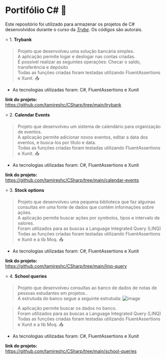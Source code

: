 # Portifólio C# :open_file_folder:

Este repositório foi utilizado para armazenar os projetos de C# desenvolvidos durante o curso da _[Trybe](https://www.betrybe.com/)_.
Os códigos são autorais.<br>

 :star:  1. **Trybank** <br>
>Projeto que desenvolveu uma solução bancária simples.  <br>
>A aplicação permite logar e deslogar nas contas criadas.<br>
>É possível realizar as seguintes operações: Checar o saldo, transferência e depósito  <br>
> Todas as funções criadas foram testadas utilizando FluentAssertions e Xunit. :outbox_tray: <br>

 - As tecnologias utilizadas foram: C#, FluentAssertions e Xunit<br>
 
 **link do projeto:**<br>
https://github.com/tamireshc/CSharp/tree/main/trybank <br>

 :star:  2. **Calendar Events** <br>
>Projeto que desenvolveu um sistema de calendário para organização de eventos.  <br>
>A aplicação permite adicionar novos eventos, editar a data dos eventos, e busca-los por título e data.<br>
> Todas as funções criadas foram testadas utilizando FluentAssertions e Xunit. :outbox_tray: <br>
 - As tecnologias utilizadas foram: C#, FluentAssertions e Xunit<br>
 
 **link do projeto:**<br>
https://github.com/tamireshc/CSharp/tree/main/calendar-events <br>


 :star:  3. **Stock options** <br>
>Projeto que desenvolveu uma pequena biblioteca que faz algumas consultas em uma fonte de dados que contém informações sobre ações. <br>
>A aplicação permite buscar ações por symbolos, tipos e intervalo de valores.<br>
>Foram utilizados para as buscas a Language Integrated Query (LINQ) 
> Todas as funções criadas foram testadas utilizando FluentAssertions e Xunit e a lib Moq. :outbox_tray: <br>
 - As tecnologias utilizadas foram: C#, FluentAssertions e Xunit<br>
 
 **link do projeto:**<br>
https://github.com/tamireshc/CSharp/tree/main/linq-query <br>

 :star:  4. **School queries** <br>
>Projeto que desenvolveu consultas ao banco de dados de notas de pessoas estudantes em projetos.. <br>
A estrutuda do banco segue a seguinte estrutuda:
![image](https://user-images.githubusercontent.com/65035109/230211421-48b92e94-fdbc-49f7-8379-b956fc854263.png)

>A aplicação permite buscar os dados no banco.<br>
>Foram utilizados para as buscas a Language Integrated Query (LINQ) 
> Todas as funções criadas foram testadas utilizando FluentAssertions e Xunit e a lib Moq. :outbox_tray: <br>
 - As tecnologias utilizadas foram: C#, FluentAssertions e Xunit<br>
 
 **link do projeto:**<br>
https://github.com/tamireshc/CSharp/tree/main/school-queries <br>
